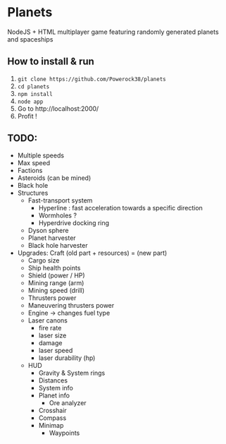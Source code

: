 # Planets
NodeJS + HTML multiplayer game featuring randomly generated planets and spaceships

## How to install & run
1. `git clone https://github.com/Powerock38/planets`
1. `cd planets`
1. `npm install`
1. `node app`
1. Go to http://localhost:2000/
1. Profit !

## TODO:
* Multiple speeds
* Max speed
* Factions
* Asteroids (can be mined)
* Black hole
* Structures
  * Fast-transport system
    * Hyperline : fast acceleration towards a specific direction
    * Wormholes ?
    * Hyperdrive docking ring
  * Dyson sphere
  * Planet harvester
  * Black hole harvester
* Upgrades: Craft (old part + resources) = (new part)
  * Cargo size
  * Ship health points
  * Shield (power / HP)
  * Mining range (arm)
  * Mining speed (drill)
  * Thrusters power
  * Maneuvering thrusters power
  * Engine -> changes fuel type
  * Laser canons
    * fire rate
    * laser size
    * damage
    * laser speed
    * laser durability (hp)
  * HUD
    * Gravity & System rings
    * Distances
    * System info
    * Planet info
      * Ore analyzer
    * Crosshair
    * Compass
    * Minimap
      * Waypoints
